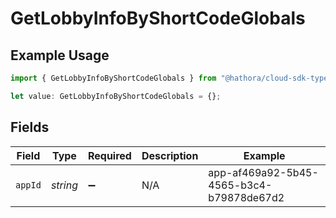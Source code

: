 # GetLobbyInfoByShortCodeGlobals

## Example Usage

```typescript
import { GetLobbyInfoByShortCodeGlobals } from "@hathora/cloud-sdk-typescript/models/operations";

let value: GetLobbyInfoByShortCodeGlobals = {};
```

## Fields

| Field                                    | Type                                     | Required                                 | Description                              | Example                                  |
| ---------------------------------------- | ---------------------------------------- | ---------------------------------------- | ---------------------------------------- | ---------------------------------------- |
| `appId`                                  | *string*                                 | :heavy_minus_sign:                       | N/A                                      | app-af469a92-5b45-4565-b3c4-b79878de67d2 |